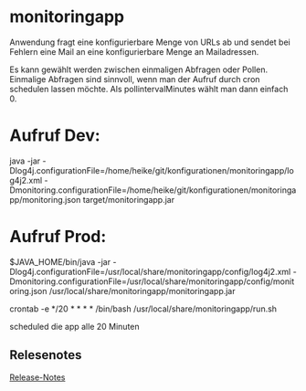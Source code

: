 # monitoringapp

Anwendung fragt eine konfigurierbare Menge von URLs ab und sendet bei Fehlern eine Mail an eine konfigurierbare Menge an Mailadressen.

Es kann gewählt werden zwischen einmaligen Abfragen oder Pollen. Einmalige Abfragen sind sinnvoll, wenn man der Aufruf durch
 cron schedulen lassen möchte. Als pollintervalMinutes wählt man dann einfach 0.

# Aufruf Dev:
java -jar -Dlog4j.configurationFile=/home/heike/git/konfigurationen/monitoringapp/log4j2.xml -Dmonitoring.configurationFile=/home/heike/git/konfigurationen/monitoringapp/monitoring.json target/monitoringapp.jar

# Aufruf Prod:

$JAVA_HOME/bin/java -jar -Dlog4j.configurationFile=/usr/local/share/monitoringapp/config/log4j2.xml -Dmonitoring.configurationFile=/usr/local/share/monitoringapp/config/monitoring.json /usr/local/share/monitoringapp/monitoringapp.jar

crontab -e
*/20 * * * * /bin/bash /usr/local/share/monitoringapp/run.sh

scheduled die app alle 20 Minuten

## Relesenotes

[Release-Notes](RELEASE-NOTES.md)

